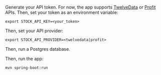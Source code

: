 

Generate your API token. For now, the app supports [TwelveData](https://api.twelvedata.com) or [Profit](https://api.profit.com) APIs. Then, set your token as an environment variable:
```shell
export STOCK_API_KEY=<your_token>
```

Then, set your API provider:
```shell
export STOCK_API_PROVIDER=<twelvedata|profit>
```

Then, run a Postgres database.


Then, run the app:
```shell
mvn spring-boot:run
```